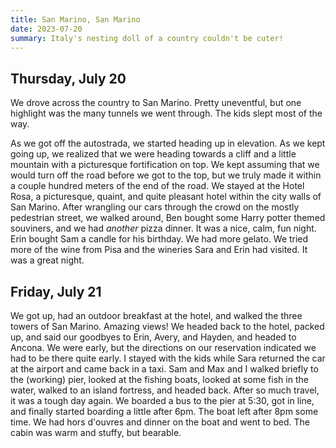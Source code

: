 ```yaml
---
title: San Marino, San Marino
date: 2023-07-20
summary: Italy's nesting doll of a country couldn't be cuter!
---
```


## Thursday, July 20

We drove across the country to San Marino.  Pretty uneventful, but one highlight was the many tunnels we went through.  The kids slept most of the way.

As we got off the autostrada, we started heading up in elevation.  As we kept going up, we realized that we were heading towards a cliff and a little mountain with a picturesque fortification on top.  We kept assuming that we would turn off the road before we got to the top, but we truly made it within a couple hundred meters of the end of the road.   We stayed at the Hotel Rosa, a picturesque, quaint, and quite pleasant hotel within the city walls of San Marino.  After wrangling our cars through the crowd on the mostly pedestrian street, we walked around, Ben bought some Harry potter themed souviners, and we had _another_ pizza dinner.  It was a nice, calm, fun night.  Erin bought Sam a candle for his birthday.  We had more gelato.  We tried more of the wine from Pisa and the wineries Sara and Erin had visited.  It was a great night.

## Friday, July 21

We got up, had an outdoor breakfast at the hotel, and walked the three towers of San Marino.  Amazing views!  We headed back to the hotel, packed up, and said our goodbyes to Erin, Avery, and Hayden, and headed to Ancona.  We were early, but the directions on our reservation indicated we had to be there quite early.  I stayed with the kids while Sara returned the car at the airport and came back in a taxi.  Sam and Max and I walked briefly to the (working) pier, looked at the fishing boats, looked at some fish in the water, walked to an island fortress, and headed back.  After so much travel, it was a tough day again.  We boarded a bus to the pier at 5:30, got in line, and finally started boarding a little after 6pm.  The boat left after 8pm some time.  We had hors d'ouvres and dinner on the boat and went to bed.  The cabin was warm and stuffy, but bearable.  




